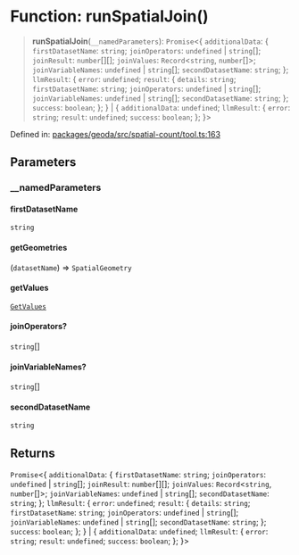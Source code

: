 # Function: runSpatialJoin()

> **runSpatialJoin**(`__namedParameters`): `Promise`\<\{ `additionalData`: \{ `firstDatasetName`: `string`; `joinOperators`: `undefined` \| `string`[]; `joinResult`: `number`[][]; `joinValues`: `Record`\<`string`, `number`[]\>; `joinVariableNames`: `undefined` \| `string`[]; `secondDatasetName`: `string`; \}; `llmResult`: \{ `error`: `undefined`; `result`: \{ `details`: `string`; `firstDatasetName`: `string`; `joinOperators`: `undefined` \| `string`[]; `joinVariableNames`: `undefined` \| `string`[]; `secondDatasetName`: `string`; \}; `success`: `boolean`; \}; \} \| \{ `additionalData`: `undefined`; `llmResult`: \{ `error`: `string`; `result`: `undefined`; `success`: `boolean`; \}; \}\>

Defined in: [packages/geoda/src/spatial-count/tool.ts:163](https://github.com/GeoDaCenter/openassistant/blob/994a31d776db171047aa7cd650eb798b5317f644/packages/geoda/src/spatial-count/tool.ts#L163)

## Parameters

### \_\_namedParameters

#### firstDatasetName

`string`

#### getGeometries

(`datasetName`) => `SpatialGeometry`

#### getValues

[`GetValues`](../type-aliases/GetValues.md)

#### joinOperators?

`string`[]

#### joinVariableNames?

`string`[]

#### secondDatasetName

`string`

## Returns

`Promise`\<\{ `additionalData`: \{ `firstDatasetName`: `string`; `joinOperators`: `undefined` \| `string`[]; `joinResult`: `number`[][]; `joinValues`: `Record`\<`string`, `number`[]\>; `joinVariableNames`: `undefined` \| `string`[]; `secondDatasetName`: `string`; \}; `llmResult`: \{ `error`: `undefined`; `result`: \{ `details`: `string`; `firstDatasetName`: `string`; `joinOperators`: `undefined` \| `string`[]; `joinVariableNames`: `undefined` \| `string`[]; `secondDatasetName`: `string`; \}; `success`: `boolean`; \}; \} \| \{ `additionalData`: `undefined`; `llmResult`: \{ `error`: `string`; `result`: `undefined`; `success`: `boolean`; \}; \}\>
